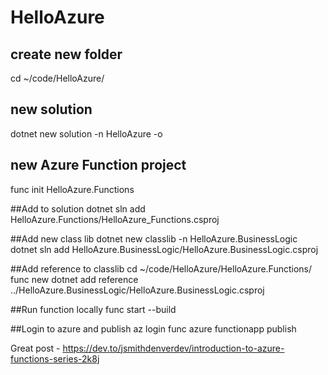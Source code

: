 # HelloAzure
## create new folder
cd ~/code/HelloAzure/
## new solution
dotnet new solution -n HelloAzure -o
## new Azure Function project
func init HelloAzure.Functions

##Add to solution
dotnet sln add HelloAzure.Functions/HelloAzure_Functions.csproj

##Add new class lib
dotnet new classlib -n HelloAzure.BusinessLogic
dotnet sln add HelloAzure.BusinessLogic/HelloAzure.BusinessLogic.csproj

##Add reference to classlib
cd ~/code/HelloAzure/HelloAzure.Functions/
func new
dotnet add reference ../HelloAzure.BusinessLogic/HelloAzure.BusinessLogic.csproj

##Run function locally
func start --build

##Login to azure and publish
az login
func azure functionapp publish <FunctionAppName>
  

Great post - https://dev.to/jsmithdenverdev/introduction-to-azure-functions-series-2k8j
